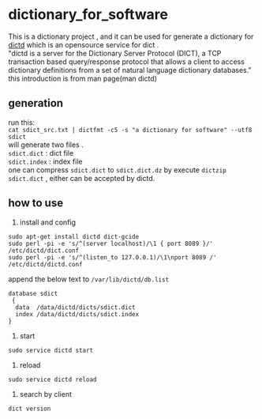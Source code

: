 # dictionary_for_software
 This is a dictionary project , and it can be used for generate a dictionary for [dictd](http://dict.org)  which  is an opensource service for dict .   
 "dictd  is  a  server  for  the  Dictionary Server Protocol (DICT), a TCP transaction based query/response protocol that allows a client to access dictionary definitions from a set of natural language dictionary databases."    
 this introduction is from man page(man dictd)    

## generation
 run this:  
 `cat sdict_src.txt | dictfmt -c5 -s "a dictionary for software" --utf8 sdict`    
 will generate two files .    
 `sdict.dict` : dict file   
 `sdict.index` : index file   
 one can compress `sdict.dict` to `sdict.dict.dz` by execute `dictzip sdict.dict` , either can be accepted by dictd.    

## how to use   
1. install and config

 ```
 sudo apt-get install dictd dict-gcide
 sudo perl -pi -e 's/^(server localhost)/\1 { port 8089 }/' /etc/dictd/dict.conf
 sudo perl -pi -e 's/^(listen_to 127.0.0.1)/\1\nport 8089 /' /etc/dictd/dictd.conf
 ```

 append the below text to `/var/lib/dictd/db.list`

 ```
 database sdict
  {
   data  /data/dictd/dicts/sdict.dict
   index /data/dictd/dicts/sdict.index
 }
 ```

1. start

 `sudo service dictd start`

1. reload

 `sudo service dictd reload`
 
1. search by client

 `dict version`
 
